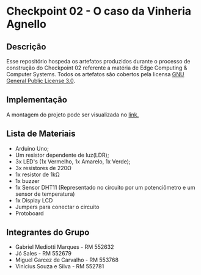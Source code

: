 # Checkpoint 02 - O caso da Vinheria Agnello

## Descrição
Esse repositório hospeda os artefatos produzidos durante o processo de construção do Checkpoint 02 referente a matéria de Edge Computing & Computer Systems. Todos os artefatos são cobertos pela licensa [GNU General Public License 3.0](./LICENSE).

## Implementação
A montagem do projeto pode ser visualizada no [link.](https://www.tinkercad.com/things/d4hGsyNYhhM)

## Lista de Materiais
- Arduino Uno;
- Um resistor dependente de luz(LDR);
- 3x LED's (1x Vermelho, 1x Amarelo, 1x Verde);
- 3x resistores de 220Ω
- 1x resistor de 1kΩ
- 1x buzzer
- 1x Sensor DHT11 (Representado no circuito por um potenciômetro e um sensor de temperatura)
- 1x Display LCD
- Jumpers para conectar o circuito
- Protoboard

## Integrantes do Grupo
- Gabriel Mediotti Marques - RM 552632
- Jó Sales - RM 552679
- Miguel Garcez de Carvalho - RM 553768
- Vinicius Souza e Silva - RM 552781
